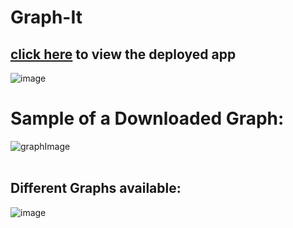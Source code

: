 # Graph-It
## [click here](https://hridayk.github.io/Graph-It/) to view the deployed app
![image](https://user-images.githubusercontent.com/16136188/162870800-09e230e1-a743-4f48-b7a8-efc262e8b979.png)
<br />
# Sample of a Downloaded Graph:
![graphImage](https://user-images.githubusercontent.com/16136188/162870851-e31e82b6-425e-4a02-9195-266b62ac8bd8.png)
<br />
<br />
## Different Graphs available:
![image](https://user-images.githubusercontent.com/16136188/162871167-40f85f14-4058-4692-93fb-9b783286022e.png)
